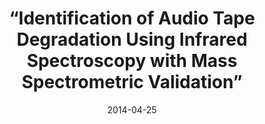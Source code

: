 ---
title: “Identification of Audio Tape Degradation Using Infrared Spectroscopy with Mass Spectrometric Validation”
collection: talks
type: "Oral presentation"
permalink: /talks/2014-04-25-DiscoveryDay-1
venue: "Discovery Day, University of South Carolina"
date: 2014-04-25
location: "Columbia, SC, USA"
---